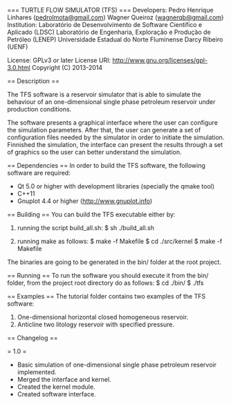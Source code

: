 === TURTLE FLOW SIMULATOR (TFS) ===
Developers: Pedro Henrique Linhares (pedrolmota@gmail.com)
            Wagner Queiroz (wagnerqb@gmail.com)
Institution:
            Laboratório de Desenvolvimento de Software Científico e Aplicado (LDSC)
            Laboratório de Engenharia, Exploração e Produção de Petróleo (LENEP)
            Universidade Estadual do Norte Fluminense Darcy Ribeiro (UENF)

License: GPLv3 or later
License URI: http://www.gnu.org/licenses/gpl-3.0.html
Copyright (C) 2013-2014

== Description ==

The TFS software is a reservoir simulator that is able to simulate the behaviour of an one-dimensional
single phase petroleum reservoir under production conditions.

The software presents a graphical interface where the user can configure the simulation parameters.
After that, the user can generate a set of configuration files needed by the simulator in order
to initiate the simulation. Finnished the simulation, the interface can present the results
through a set of graphics so the user can better understand the simulation.

== Dependencies ==
In order to build the TFS software, the following software are required:

* Qt 5.0 or higher with development libraries (specially the qmake tool)
* C++11
* Gnuplot 4.4 or higher (http://www.gnuplot.info)

== Building ==
You can build the TFS executable either by:

1. running the script build_all.sh:
    $ sh ./build_all.sh

2. running make as follows:
    $ make -f Makefile
    $ cd ./src/kernel
    $ make -f Makefile

The binaries are going to be generated in the bin/ folder at the root project.

== Running ==
To run the software you should execute it from the bin/ folder, from the project root directory do as follows:
    $ cd ./bin/
    $ ./tfs

== Examples ==
The tutorial folder contains two examples of the TFS software:

1. One-dimensional horizontal closed homogeneous reservoir.
2. Anticline two litology reservoir with specified pressure.

== Changelog ==

= 1.0 =
* Basic simulation of one-dimensional single phase petroleum reservoir implemented.
* Merged the interface and kernel.
* Created the kernel module.
* Created software interface.
